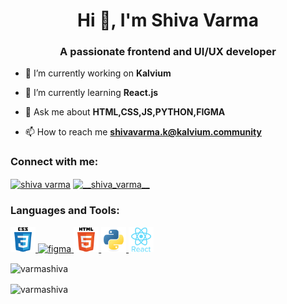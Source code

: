 
<!---
varmashiva/varmashiva is a ✨ special ✨ repository because its `README.md` (this file) appears on your GitHub profile.
You can click the Preview link to take a look at your changes.
--->
<h1 align="center">Hi 👋, I'm Shiva Varma</h1>
<h3 align="center">A passionate frontend and UI/UX developer</h3>

- 🔭 I’m currently working on **Kalvium**

- 🌱 I’m currently learning **React.js**

- 💬 Ask me about **HTML,CSS,JS,PYTHON,FIGMA**

- 📫 How to reach me **shivavarma.k@kalvium.community**

<h3 align="left">Connect with me:</h3>
<p align="left">
<a href="https://linkedin.com/in/shiva varma" target="blank"><img align="center" src="https://raw.githubusercontent.com/rahuldkjain/github-profile-readme-generator/master/src/images/icons/Social/linked-in-alt.svg" alt="shiva varma" height="30" width="40" /></a>
<a href="https://instagram.com/__shiva_varma__" target="blank"><img align="center" src="https://raw.githubusercontent.com/rahuldkjain/github-profile-readme-generator/master/src/images/icons/Social/instagram.svg" alt="__shiva_varma__" height="30" width="40" /></a>
</p>

<h3 align="left">Languages and Tools:</h3>
<p align="left"> <a href="https://www.w3schools.com/css/" target="_blank" rel="noreferrer"> <img src="https://raw.githubusercontent.com/devicons/devicon/master/icons/css3/css3-original-wordmark.svg" alt="css3" width="40" height="40"/> </a> <a href="https://www.figma.com/" target="_blank" rel="noreferrer"> <img src="https://www.vectorlogo.zone/logos/figma/figma-icon.svg" alt="figma" width="40" height="40"/> </a> <a href="https://www.w3.org/html/" target="_blank" rel="noreferrer"> <img src="https://raw.githubusercontent.com/devicons/devicon/master/icons/html5/html5-original-wordmark.svg" alt="html5" width="40" height="40"/> </a> <a href="https://www.python.org" target="_blank" rel="noreferrer"> <img src="https://raw.githubusercontent.com/devicons/devicon/master/icons/python/python-original.svg" alt="python" width="40" height="40"/> </a> <a href="https://reactjs.org/" target="_blank" rel="noreferrer"> <img src="https://raw.githubusercontent.com/devicons/devicon/master/icons/react/react-original-wordmark.svg" alt="react" width="40" height="40"/> </a> </p>

<p><img align="center" src="https://github-readme-stats.vercel.app/api/top-langs?username=varmashiva&show_icons=true&locale=en&layout=compact" alt="varmashiva" /></p>

<p><img align="center" src="https://github-readme-streak-stats.herokuapp.com/?user=varmashiva&" alt="varmashiva" /></p>
